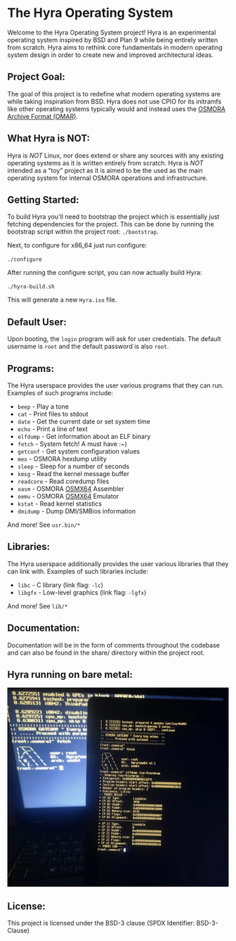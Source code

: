 The Hyra Operating System
=========================

Welcome to the Hyra Operating System project! Hyra is an experimental
operating system inspired by BSD and Plan 9 while being entirely written from scratch.
Hyra aims to rethink core fundamentals in modern operating system design in order to
create new and improved architectural ideas.


Project Goal:
--------------
The goal of this project is to redefine what modern operating systems are while taking inspiration from BSD. Hyra does
not use CPIO for its initramfs like other operating systems typically would and instead uses the [OSMORA Archive Format (OMAR)](https://osmora.org/oap/oap-0005).

What Hyra is NOT:
--------------
Hyra is *NOT* Linux, nor does extend or share any sources with any existing
operating systems as it is written entirely from scratch. Hyra is *NOT* intended as a "toy" project as it is aimed to be the used as the main operating system for internal OSMORA operations and infrastructure.

Getting Started:
----------------
To build Hyra you'll need to bootstrap the project which is essentially just fetching dependencies for the project. This can be done by running the bootstrap script within the project root: `./bootstrap`.

Next, to configure for x86_64 just run configure:

`./configure`

After running the configure script, you can now actually build Hyra:

`./hyra-build.sh`

This will generate a new `Hyra.iso` file.


Default User:
----------------
Upon booting, the `login` program will ask for user credentials. The default username is `root` and the default
password is also `root`.

Programs:
----------------
The Hyra userspace provides the user various programs that they can run. Examples of
such programs include:

- ``beep`` - Play a tone
- ``cat`` - Print files to stdout
- ``date`` - Get the current date or set system time
- ``echo`` - Print a line of text
- ``elfdump`` - Get information about an ELF binary
- ``fetch`` - System fetch! A must have :~)
- ``getconf`` - Get system configuration values
- ``mex`` - OSMORA hexdump utility
- ``sleep`` - Sleep for a number of seconds
- ``kmsg`` - Read the kernel message buffer
- ``readcore`` - Read coredump files
- ``oasm`` - OSMORA [OSMX64](https://github.com/sigsegv7/OSMX64) Assembler
- ``oemu`` - OSMORA [OSMX64](https://github.com/sigsegv7/OSMX64) Emulator
- ``kstat`` - Read kernel statistics
- ``dmidump`` - Dump DMI/SMBios information

And more! See ``usr.bin/*``

Libraries:
----------------
The Hyra userspace additionally provides the user various libraries that they can
link with. Examples of such libraries include:

- ``libc`` - C library (link flag: ``-lc``)
- ``libgfx`` - Low-level graphics (link flag: ``-lgfx``)

And more! See ``lib/*``

Documentation:
--------------
Documentation will be in the form of comments throughout the codebase and can also be found in the share/ directory within the project root.

Hyra running on bare metal:
--------------
![Hyra](./.github/assets/hyra.png)

License:
--------
This project is licensed under the BSD-3 clause (SPDX Identifier: BSD-3-Clause)
